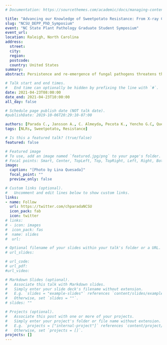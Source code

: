 ```yaml
---
# Documentation: https://sourcethemes.com/academic/docs/managing-content/

title: "Advancing our Knowledge of Sweetpotato Resistance: From X-ray Computed Tomography Phenotyping to the NLRome."
slug: "NCSU_DEPP_PhD_Symposium"
event: "NC State Plant Pathology Graduate Student Symposium"
event_url: 
location: Raleigh, North Carolina
address:
  street:
  city:
  region:
  postcode:
  country: United States
summary:
abstract: Persistence and re-emergence of fungal pathogens threatens the sweetpotato industry in North Carolina, which accounts for 60% of domestic supply and 80% of international exports. *Ceratocystis fimbriata,* a devastating soilborne pathogen and causal agent of black rot, imposes inevitable yield loss without aggressive cultural and chemical control management. European Union (EU) arbitrary changes in pesticide import tolerances for effective fungicides force rejections at port and loss of revenue for exporters and overseas customers. Deployment of multifaceted host resistance represents a desirable tool to decrease losses caused by *C. fimbriata* and other important pathogens. Our previous research pointed to a case of age-related resistance with contrasting root inner core phenotypes for younger developing roots as compared to older roots. We employed a contrast enhanced micro-CT analysis in an attempt to improve understanding of the mechanism controlling age related resistance. Infected root cells reacted to *C. fimbriata* infection by accumulating cells in the interphase that appears to prevent expansion of hyphae to the inner core of the sweetpotato storage root. In a broader impact approach, we aim to explore the sweetpotato innate immune system, which codes for intracellular immune receptors genes (NLRs). NLRs detect conserved effectors secreted by plant pathogens and trigger an immune response. Here, we apply a genome reduction approach (RenSeq) that facilitates cataloging NLR genes in sweetpotato cultivars. Our parallel approaches represent a game changing tool for breeders and producers to improve the resilience and disease management of sweetpotato under a changing climate.

# Talk start and end times.
#   End time can optionally be hidden by prefixing the line with `#`.
date: 2021-04-23T08:00:00
date_end: 2021-04-23T10:00:00
all_day: false

# Schedule page publish date (NOT talk date).
#publishDate: 2019-10-06T20:29:10-07:00

authors: [Parada C., Jansson A., C. Almeyda, Pecota K., Yencho G.C, Quesada-Ocampo L. M]
tags: [NLRs, Sweetpotato, Resistance]

# Is this a featured talk? (true/false)
featured: false

# Featured image
# To use, add an image named `featured.jpg/png` to your page's folder. 
# Focal points: Smart, Center, TopLeft, Top, TopRight, Left, Right, BottomLeft, Bottom, BottomRight.
image:
  caption: "[Photo by Lina Quesada]"
  focal_point: ""
  preview_only: false

# Custom links (optional).
#   Uncomment and edit lines below to show custom links.
links:
- name: Follow
  url: https://twitter.com/chparadaNCSU
  icon_pack: fab
  icon: twitter
# links:
# - icon: images
#  icon_pack: fas
#  name: slides
#  url:  

# Optional filename of your slides within your talk's folder or a URL.
# url_slides:

# url_code:
# url_pdf:
#url_video:

# Markdown Slides (optional).
#   Associate this talk with Markdown slides.
#   Simply enter your slide deck's filename without extension.
#   E.g. `slides = "example-slides"` references `content/slides/example-slides.md`.
#   Otherwise, set `slides = ""`.
# slides: ""

# Projects (optional).
#   Associate this post with one or more of your projects.
#   Simply enter your project's folder or file name without extension.
#   E.g. `projects = ["internal-project"]` references `content/project/deep-learning/index.md`.
#   Otherwise, set `projects = []`.
projects: []
---
```


